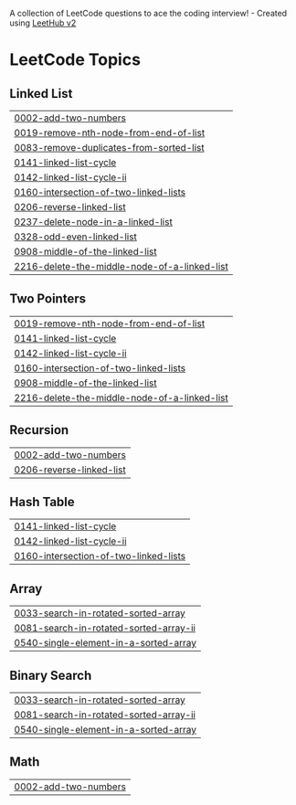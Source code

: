 A collection of LeetCode questions to ace the coding interview! - Created using [LeetHub v2](https://github.com/arunbhardwaj/LeetHub-2.0)
<!---LeetCode Topics Start-->
# LeetCode Topics
## Linked List
|  |
| ------- |
| [0002-add-two-numbers](https://github.com/Banhivaroy/LeetCode/tree/master/0002-add-two-numbers) |
| [0019-remove-nth-node-from-end-of-list](https://github.com/Banhivaroy/LeetCode/tree/master/0019-remove-nth-node-from-end-of-list) |
| [0083-remove-duplicates-from-sorted-list](https://github.com/Banhivaroy/LeetCode/tree/master/0083-remove-duplicates-from-sorted-list) |
| [0141-linked-list-cycle](https://github.com/Banhivaroy/LeetCode/tree/master/0141-linked-list-cycle) |
| [0142-linked-list-cycle-ii](https://github.com/Banhivaroy/LeetCode/tree/master/0142-linked-list-cycle-ii) |
| [0160-intersection-of-two-linked-lists](https://github.com/Banhivaroy/LeetCode/tree/master/0160-intersection-of-two-linked-lists) |
| [0206-reverse-linked-list](https://github.com/Banhivaroy/LeetCode/tree/master/0206-reverse-linked-list) |
| [0237-delete-node-in-a-linked-list](https://github.com/Banhivaroy/LeetCode/tree/master/0237-delete-node-in-a-linked-list) |
| [0328-odd-even-linked-list](https://github.com/Banhivaroy/LeetCode/tree/master/0328-odd-even-linked-list) |
| [0908-middle-of-the-linked-list](https://github.com/Banhivaroy/LeetCode/tree/master/0908-middle-of-the-linked-list) |
| [2216-delete-the-middle-node-of-a-linked-list](https://github.com/Banhivaroy/LeetCode/tree/master/2216-delete-the-middle-node-of-a-linked-list) |
## Two Pointers
|  |
| ------- |
| [0019-remove-nth-node-from-end-of-list](https://github.com/Banhivaroy/LeetCode/tree/master/0019-remove-nth-node-from-end-of-list) |
| [0141-linked-list-cycle](https://github.com/Banhivaroy/LeetCode/tree/master/0141-linked-list-cycle) |
| [0142-linked-list-cycle-ii](https://github.com/Banhivaroy/LeetCode/tree/master/0142-linked-list-cycle-ii) |
| [0160-intersection-of-two-linked-lists](https://github.com/Banhivaroy/LeetCode/tree/master/0160-intersection-of-two-linked-lists) |
| [0908-middle-of-the-linked-list](https://github.com/Banhivaroy/LeetCode/tree/master/0908-middle-of-the-linked-list) |
| [2216-delete-the-middle-node-of-a-linked-list](https://github.com/Banhivaroy/LeetCode/tree/master/2216-delete-the-middle-node-of-a-linked-list) |
## Recursion
|  |
| ------- |
| [0002-add-two-numbers](https://github.com/Banhivaroy/LeetCode/tree/master/0002-add-two-numbers) |
| [0206-reverse-linked-list](https://github.com/Banhivaroy/LeetCode/tree/master/0206-reverse-linked-list) |
## Hash Table
|  |
| ------- |
| [0141-linked-list-cycle](https://github.com/Banhivaroy/LeetCode/tree/master/0141-linked-list-cycle) |
| [0142-linked-list-cycle-ii](https://github.com/Banhivaroy/LeetCode/tree/master/0142-linked-list-cycle-ii) |
| [0160-intersection-of-two-linked-lists](https://github.com/Banhivaroy/LeetCode/tree/master/0160-intersection-of-two-linked-lists) |
## Array
|  |
| ------- |
| [0033-search-in-rotated-sorted-array](https://github.com/Banhivaroy/LeetCode/tree/master/0033-search-in-rotated-sorted-array) |
| [0081-search-in-rotated-sorted-array-ii](https://github.com/Banhivaroy/LeetCode/tree/master/0081-search-in-rotated-sorted-array-ii) |
| [0540-single-element-in-a-sorted-array](https://github.com/Banhivaroy/LeetCode/tree/master/0540-single-element-in-a-sorted-array) |
## Binary Search
|  |
| ------- |
| [0033-search-in-rotated-sorted-array](https://github.com/Banhivaroy/LeetCode/tree/master/0033-search-in-rotated-sorted-array) |
| [0081-search-in-rotated-sorted-array-ii](https://github.com/Banhivaroy/LeetCode/tree/master/0081-search-in-rotated-sorted-array-ii) |
| [0540-single-element-in-a-sorted-array](https://github.com/Banhivaroy/LeetCode/tree/master/0540-single-element-in-a-sorted-array) |
## Math
|  |
| ------- |
| [0002-add-two-numbers](https://github.com/Banhivaroy/LeetCode/tree/master/0002-add-two-numbers) |
<!---LeetCode Topics End-->